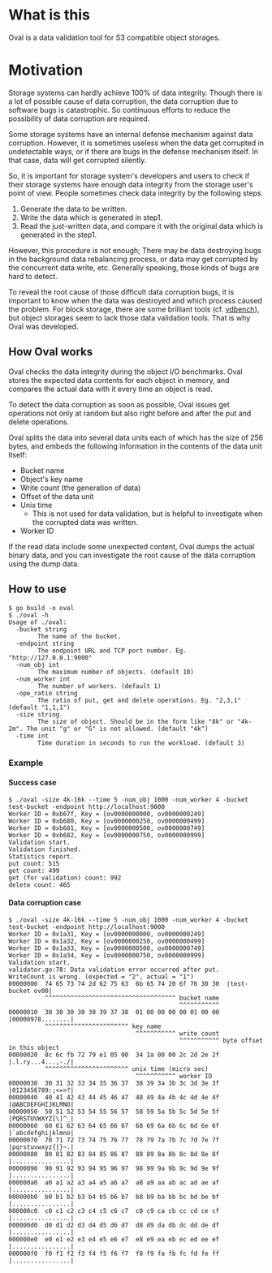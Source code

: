 # What is this

Oval is a data validation tool for S3 compatible object storages.

# Motivation

Storage systems can hardly achieve 100% of data integrity. 
Though there is a lot of possible cause of data corruption, the data corruption due to software bugs is catastrophic. So continuous efforts to reduce the possibility of data corruption are required.   

Some storage systems have an internal defense mechanism against data corruption. However, it is sometimes useless when the data get corrupted in undetectable ways, or if there are bugs in the defense mechanism itself. In that case, data will get corrupted silently.

So, it is important for storage system's developers and users
to check if their storage systems have enough data integrity from the storage user's point of view.
People sometimes check data integrity by the following steps.

1. Generate the data to be written.
2. Write the data which is generated in step1.
3. Read the just-written data, and compare it with the original data which is generated in the step1.

However, this procedure is not enough;
There may be data destroying bugs in the background data rebalancing process, or data may get corrupted by the concurrent data write, etc.
Generally speaking, those kinds of bugs are hard to detect.

To reveal the root cause of those difficult data corruption bugs,
it is important to know when the data was destroyed and which process caused the problem.
For block storage, there are some brilliant tools (cf. [vdbench](https://www.oracle.com/technetwork/server-storage/vdbench-1901683.pdf)),
but object storages seem to lack those data validation tools. That is why Oval was developed.

## How Oval works

Oval checks the data integrity during the object I/O benchmarks.
Oval stores the expected data contents for each object in memory,
and compares the actual data with it every time an object is read.

To detect the data corruption as soon as possible, Oval issues get operations not only at random
but also right before and after the put and delete operations.

Oval splits the data into several data units each of which has the size of 256 bytes,
and embeds the following information in the contents of the data unit itself:

- Bucket name
- Object's key name
- Write count (the generation of data)
- Offset of the data unit
- Unix time
  - This is not used for data validation, but is helpful to investigate when the corrupted data was written.
- Worker ID

If the read data include some unexpected content,
Oval dumps the actual binary data,
and you can investigate the root cause of the data corruption using the dump data.

## How to use

```
$ go build -o oval
$ ./oval -h                                                                  
Usage of ./oval:
  -bucket string
        The name of the bucket.
  -endpoint string
        The endpoint URL and TCP port number. Eg. "http://127.0.0.1:9000"
  -num_obj int
        The maximum number of objects. (default 10)
  -num_worker int
        The number of workers. (default 1)
  -ope_ratio string
        The ratio of put, get and delete operations. Eg. "2,3,1" (default "1,1,1")
  -size string
        The size of object. Should be in the form like "8k" or "4k-2m". The unit "g" or "G" is not allowed. (default "4k")
  -time int
        Time duration in seconds to run the workload. (default 3)
```

### Example

#### Success case

```
$ ./oval -size 4k-16k --time 5 -num_obj 1000 -num_worker 4 -bucket test-bucket -endpoint http://localhost:9000
Worker ID = 0xb67f, Key = [ov0000000000, ov0000000249]
Worker ID = 0xb680, Key = [ov0000000250, ov0000000499]
Worker ID = 0xb681, Key = [ov0000000500, ov0000000749]
Worker ID = 0xb682, Key = [ov0000000750, ov0000000999]
Validation start.
Validation finished.
Statistics report.
put count: 515
get count: 499
get (for validation) count: 992
delete count: 465
```

#### Data corruption case

```
$ ./oval -size 4k-16k --time 5 -num_obj 1000 -num_worker 4 -bucket test-bucket -endpoint http://localhost:9000
Worker ID = 0x1a31, Key = [ov0000000000, ov0000000249]
Worker ID = 0x1a32, Key = [ov0000000250, ov0000000499]
Worker ID = 0x1a33, Key = [ov0000000500, ov0000000749]
Worker ID = 0x1a34, Key = [ov0000000750, ov0000000999]
Validation start.
validator.go:78: Data validation error occurred after put.
WriteCount is wrong. (expected = "2", actual = "1")
00000000  74 65 73 74 2d 62 75 63  6b 65 74 20 6f 76 30 30  |test-bucket ov00|
          ^^^^^^^^^^^^^^^^^^^^^^^^^^^^^^^^^^^^ bucket name
                                               ^^^^^^^^^^^
00000010  30 30 30 30 30 39 37 38  01 00 00 00 00 01 00 00  |00000978........|
          ^^^^^^^^^^^^^^^^^^^^^^^ key name
                                   ^^^^^^^^^^^ write count
                                               ^^^^^^^^^^^ byte offset in this object
00000020  8c 6c fb 72 79 e1 05 00  34 1a 00 00 2c 2d 2e 2f  |.l.ry...4...,-./|
          ^^^^^^^^^^^^^^^^^^^^^^^ unix time (micro sec)
                                   ^^^^^^^^^^^ worker ID
00000030  30 31 32 33 34 35 36 37  38 39 3a 3b 3c 3d 3e 3f  |0123456789:;<=>?|
00000040  40 41 42 43 44 45 46 47  48 49 4a 4b 4c 4d 4e 4f  |@ABCDEFGHIJKLMNO|
00000050  50 51 52 53 54 55 56 57  58 59 5a 5b 5c 5d 5e 5f  |PQRSTUVWXYZ[\]^_|
00000060  60 61 62 63 64 65 66 67  68 69 6a 6b 6c 6d 6e 6f  |`abcdefghijklmno|
00000070  70 71 72 73 74 75 76 77  78 79 7a 7b 7c 7d 7e 7f  |pqrstuvwxyz{|}~.|
00000080  80 81 82 83 84 85 86 87  88 89 8a 8b 8c 8d 8e 8f  |................|
00000090  90 91 92 93 94 95 96 97  98 99 9a 9b 9c 9d 9e 9f  |................|
000000a0  a0 a1 a2 a3 a4 a5 a6 a7  a8 a9 aa ab ac ad ae af  |................|
000000b0  b0 b1 b2 b3 b4 b5 b6 b7  b8 b9 ba bb bc bd be bf  |................|
000000c0  c0 c1 c2 c3 c4 c5 c6 c7  c8 c9 ca cb cc cd ce cf  |................|
000000d0  d0 d1 d2 d3 d4 d5 d6 d7  d8 d9 da db dc dd de df  |................|
000000e0  e0 e1 e2 e3 e4 e5 e6 e7  e8 e9 ea eb ec ed ee ef  |................|
000000f0  f0 f1 f2 f3 f4 f5 f6 f7  f8 f9 fa fb fc fd fe ff  |................|
```
